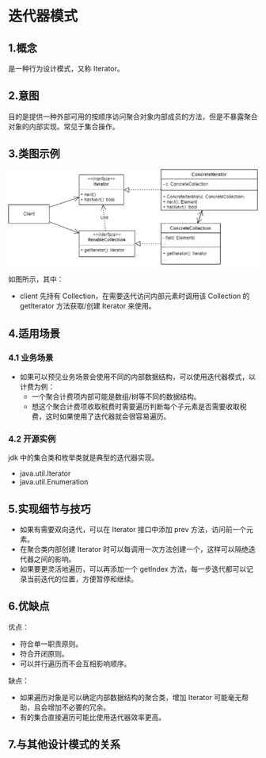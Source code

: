 # 迭代器模式
## 1.概念
是一种行为设计模式，又称 Iterator。

## 2.意图
目的是提供一种外部可用的按顺序访问聚合对象内部成员的方法，但是不暴露聚合对象的内部实现。常见于集合操作。

## 3.类图示例
![iterator](../../resource/design_pattern/iterator.drawio.png)

如图所示，其中：
* client 先持有 Collection，在需要迭代访问内部元素时调用该 Collection 的 getIterator 方法获取/创建 Iterator 来使用。

## 4.适用场景
### 4.1 业务场景
* 如果可以预见业务场景会使用不同的内部数据结构，可以使用迭代器模式，以计费为例：
  * 一个聚合计费项内部可能是数组/树等不同的数据结构。
  * 想这个聚合计费项收取税费时需要遍历判断每个子元素是否需要收取税费，这时如果使用了迭代器就会很容易遍历。

### 4.2 开源实例
jdk 中的集合类和枚举类就是典型的迭代器实现。
* java.util.Iterator
* java.util.Enumeration

## 5.实现细节与技巧
* 如果有需要双向迭代，可以在 Iterator 接口中添加 prev 方法，访问前一个元素。
* 在聚合类内部创建 Iterator 时可以每调用一次方法创建一个，这样可以隔绝迭代器之间的影响。
* 如果要更灵活地遍历，可以再添加一个 getIndex 方法，每一步迭代都可以记录当前迭代的位置，方便暂停和继续。

## 6.优缺点
优点：
* 符合单一职责原则。
* 符合开闭原则。
* 可以并行遍历而不会互相影响顺序。

缺点：
* 如果遍历对象是可以确定内部数据结构的聚合类，增加 Iterator 可能毫无帮助，且会增加不必要的冗余。
* 有的集合直接遍历可能比使用迭代器效率更高。

## 7.与其他设计模式的关系

